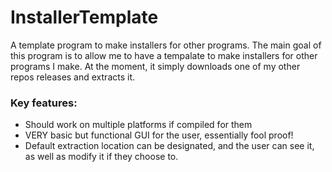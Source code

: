 # InstallerTemplate
A template program to make installers for other programs. The main goal of this program is to allow me to have a tempalate to make installers for other programs I make.
At the moment, it simply downloads one of my other repos releases and extracts it.

### Key features:
- Should work on multiple platforms if compiled for them
- VERY basic but functional GUI for the user, essentially fool proof!
- Default extraction location can be designated, and the user can see it, as well as modify it if they choose to.
